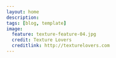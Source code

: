 ```yaml
---
layout: home
description: 
tags: [blog, template]
image:
  feature: texture-feature-04.jpg
  credit: Texture Lovers
  creditlink: http://texturelovers.com
---
```

